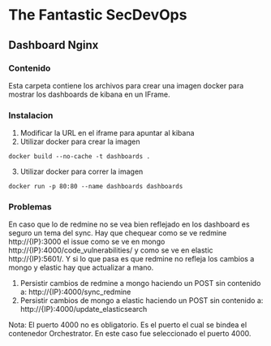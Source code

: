 # The Fantastic SecDevOps
## Dashboard Nginx

### Contenido
Esta carpeta contiene los archivos para crear una imagen docker para mostrar los dashboards de kibana en un IFrame.

### Instalacion
1. Modificar la URL en el iframe para apuntar al kibana
2. Utilizar docker para crear la imagen
```
docker build --no-cache -t dashboards .
```
3. Utilizar docker para correr la imagen
```
docker run -p 80:80 --name dashboards dashboards
```

### Problemas
En caso que lo de redmine no se vea bien reflejado en los dashboard es seguro un tema del sync. Hay que chequear como se ve redmine http://{IP}:3000 el issue como se ve en mongo http://{IP}:4000/code_vulnerabilities/ y como se ve en elastic http://{IP}:5601/. Y si lo que pasa es que redmine no refleja los cambios a mongo y elastic hay que actualizar a mano.
1. Persistir cambios de redmine a mongo haciendo un POST sin contenido a: http://{IP}:4000/sync_redmine
2. Persistir cambios de mongo a elastic haciendo un POST sin contenido a: http://{IP}:4000/update_elasticsearch

Nota: El puerto 4000 no es obligatorio. Es el puerto el cual se bindea el contenedor Orchestrator. En este caso fue seleccionado el puerto 4000.
